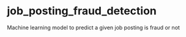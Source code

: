# job_posting_fraud_detection
Machine learning model to predict a given job posting is fraud or not
